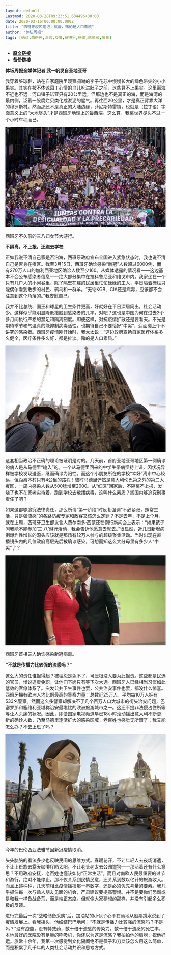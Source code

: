 ```yaml
---
layout: default
Lastmod: 2020-03-28T09:23:51.634496+00:00
date: 2020-03-16T00:00:00.000Z
title: "西班牙疫区笔记：抗疫，赌的是人口素质"
author: "体坛周报"
tags: [确诊,西班牙,流感,疫情,马德里,感染,感染者,病毒]
---
```


* [**原文链接**](http://www.titan24.com/publish/app/data/2020/03/16/309500/os_news.html)
* [**备份链接**](http://archive.ph/LpNIb)


**体坛周报全媒体记者 武一帆发自圣地亚哥**

我穿着脏球鞋，站在自家庭院里观察凋谢的李子花芯中慢慢长大的绿色带尖的小小果实。其实在被不体谅园丁心情的鸟儿吃进肚子之前，这些算不上果实。这里离海不近也不远：河口镇子诺亚只有20公里远。但那边也不是真正的海，而是海湾的最内侧，泛着一股腐烂贝类化成淤泥的腥气。再往西20公里，才是真正背靠大洋的穆罗斯村。然而那还不是真正的大陆边缘，菲尼斯特雷镇，也就是（拉丁语）字面意义上的“大地尽头”才是西班牙地理上的最西端。这么算，我离世界尽头不过一个小时车程而已。

![1584285886707010998.jpg](/images/post/6286b809c95372d4eb858d3533356be2.jpg)

西班牙不久前的三八妇女节大游行。

**不隔离，不上报，还跑去学校**

正如我说不清自己家是否沿海，西班牙政府宣布全国进入紧急状态时，我也说不清自己是否身在疫区。截至3月15日，西班牙确诊感染“新冠”人数超过6000例，而有270万人口的加利西亚地区确诊人数至少160。从媒体透露的情况看——这边基本不会公布感染者信息——绝大部分集中在拉科鲁尼亚和维戈市内。我家坐在一个只有几户人的小河谷里，除了隔壁在建的民居里忙忙碌碌的工人，平日隔着栅栏只能偶尔看到散步的村民、鸫鸟和一群羊。“无论KGB、CIA还是病毒，应该都不会注意到这个角落的。”我安慰自己。

我并不比总统、国王和球星的卫生条件更高，好就好在平日深居简出，社会活动少。这样似乎能明显降低接触到感染者的几率，对吧？这也是中国为何在过去2个多月间执行严格的禁足和隔离制度。即便这样，对抗疫情扩散还是要看天。不光是期待季节和气温真的能抑制病毒活性，也期待自己不要恰好“中奖”，迎面碰上个不讲究的感染者。西班牙疫情刚开始时，我太太说：“这边政府宣扬自家医疗体系多么健全，医疗条件多么好，都是扯淡。赌的是人口素质。”

![hJnMO_3-44r79rYl5raTX-GWvQf6lnz-ktLd4pLS3eI.jpeg](/images/post/30db15c3ead17b32365094540f1f02d5.jpeg)

这套相当政治不正确的理论被证明是对的。几天前，首府圣地亚哥地区第一例确诊的病人是从马德里“输入”的。一个从马德里回来的中学生带病坚持上课，因状况异样被学校发现送医，继而确诊为阳性。而这个小朋友所在的学校“幸好”离市中心较远，但距离本村只有4公里的路程！彼时马德里俨然是意大利伦巴第之外的第二大疫区，一周内感染人数从500猛增至2000。从“红区”回家后，不隔离不上报，发烧了也不在家老实待着，跑到学校去散播病毒，这叫什么素质？搁国内够追究刑事责任了吧？

如果这都够追究法律责任，那么所谓“第一阶段”时反复强调“不必紧张，照常生活，只是强流感”的各路防疫专家和政客又该怎么定罪？不是去年，不是上个月，就在上周，西班牙卫生部发言人费尔南多·西蒙还在例行新闻会上表示：“如果孩子问我能不能参加‘三·八’游行活动，我会告诉他愿意去就去。”很显然，近几日新增病例爆炸性增长的源头应该就是那场有12万人参与的超级聚集活动。当时出现在直播镜头内的几位政府高层先后被确诊感染，可想而知这么大分母里有多少人“中奖”了？

![1530286042_189130_1531049937_noticia_fotograma.jpg](/images/post/a64013d6be354c5e8d5ab66ab4a18757.jpg)

西班牙首相夫人确诊感染新冠病毒。

**“不就是传播力比较强的流感吗？”**

这么大的责任谁担得起？被埋怨是免不了，可压根没人要为此担责。这些都是民选的官员，慢说追责免职，让他们下岗只有等下次大选。西班牙人已经相当习惯如此低效的官僚体系了。突发公共卫生事件也罢，公共治安事件也罢，都没什么惊喜。西班牙拥有欧洲人均比例最高的警察力量：总数近25万人，平均每10万人拥有533名警察。然而这么多警察却解决不了几个百万人口大城市的街头治安问题，巴塞罗那和塞维利亚堪称治安最堪忧的欧洲旅游城市之一。这还不提非法侵占住所等等让人头痛的状况。因此，即便国家电视频道早已18小时滚动播出意大利不断更新的确诊人数，乃至马德里逐渐扩大的感染区域，老百姓也感觉无所谓了：我又能怎么办？不去上班了吗？

![1584285574516015710.jpg](/images/post/fba083e9a92b36388890f736efe8d6af.jpg)

今年的巴伦西亚法雅节因新冠疫情取消。

头头脑脑的看法多少也反映民间的思维方式。春暖花开，不让年轻人去夜场消遣，不让上班族去露天咖啡厅晒太阳，不让老头老太去公园遛狗——那活着还有什么意思？不用政府安抚，老百姓也懂该如何“正常生活”。而且对南欧人民最重要的过节和游行，绝对不能停止。那不仅关系到民情民意，还关系到数以亿计的旅游收入。而且上述种种，几天前相比疫情播报那一串数字，还是必须优先考量的要素。我几乎抓住每一次与熟人朋友见面的机会，严肃建议要提高警惕。并不是要你们恐慌或是和我一样备战备荒，而是端正态度。但就像大家猜想的那样，并没有引起多么积极的反馈。

进行完最后一次“战略储备采购”后，加油站的小伙子心不在焉地从股票跳水说到了疫情发展上。看我摇头，他结结巴巴地问：“不就是传播力比较强的流感吗？不是吗？”没有疫苗，没有特效药，数十倍于流感的传染力，数十倍于流感的死亡率，本地最好的医院没有足量的呼吸机，你还以为这是流感？我拍拍他的肩膀，祝他好运。旅欧十余年，我第一次感觉到文化隔阂绝不是筷子和刀叉该怎么用这么简单，而是积累了几千年的人类社会活动共识和思考方式。

